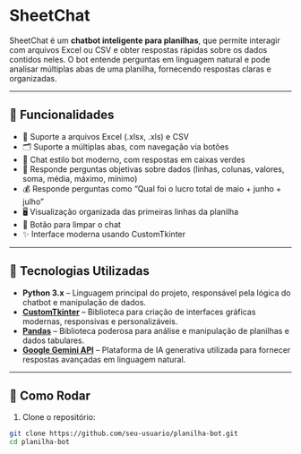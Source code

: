 # SheetChat

SheetChat é um **chatbot inteligente para planilhas**, que permite interagir com arquivos Excel ou CSV e obter respostas rápidas sobre os dados contidos neles. O bot entende perguntas em linguagem natural e pode analisar múltiplas abas de uma planilha, fornecendo respostas claras e organizadas.

---

## 🔹 Funcionalidades

- 📄 Suporte a arquivos Excel (.xlsx, .xls) e CSV  
- 🗂 Suporte a múltiplas abas, com navegação via botões  
- 💬 Chat estilo bot moderno, com respostas em caixas verdes  
- 🔎 Responde perguntas objetivas sobre dados (linhas, colunas, valores, soma, média, máximo, mínimo)  
- 💰 Responde perguntas como “Qual foi o lucro total de maio + junho + julho”  
- 🖥 Visualização organizada das primeiras linhas da planilha  
- 🧹 Botão para limpar o chat  
- ✨ Interface moderna usando CustomTkinter  

---

## 🔹 Tecnologias Utilizadas

- **Python 3.x** – Linguagem principal do projeto, responsável pela lógica do chatbot e manipulação de dados.  
- **[CustomTkinter](https://github.com/TomSchimansky/CustomTkinter)** – Biblioteca para criação de interfaces gráficas modernas, responsivas e personalizáveis.  
- **[Pandas](https://pandas.pydata.org/)** – Biblioteca poderosa para análise e manipulação de planilhas e dados tabulares.  
- **[Google Gemini API](https://ai.google.com/studio)** – Plataforma de IA generativa utilizada para fornecer respostas avançadas em linguagem natural.


---

## 🔹 Como Rodar

1. Clone o repositório:

```bash
git clone https://github.com/seu-usuario/planilha-bot.git
cd planilha-bot

